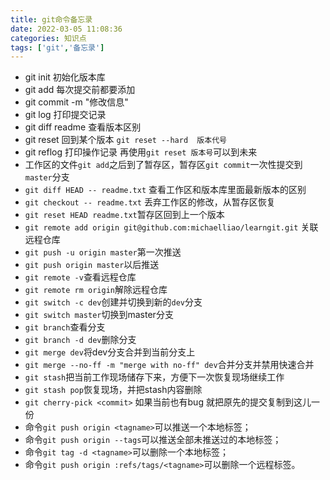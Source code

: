 ```yaml
---
title: git命令备忘录
date: 2022-03-05 11:08:36
categories: 知识点
tags: ['git','备忘录']
---
```


- git init 初始化版本库
- git add 每次提交前都要添加
- git commit -m "修改信息"  
- git log 打印提交记录
- git diff readme  查看版本区别
- git reset 回到某个版本  `git reset --hard  版本代号`
- git reflog 打印操作记录 再使用`git reset 版本号`可以到未来
- 工作区的文件`git add`之后到了暂存区，暂存区`git commit`一次性提交到`master`分支
- `git diff HEAD -- readme.txt` 查看工作区和版本库里面最新版本的区别
- `git checkout -- readme.txt` 丢弃工作区的修改，从暂存区恢复
- `git reset HEAD readme.txt`暂存区回到上一个版本
- `git remote add origin git@github.com:michaelliao/learngit.git` 关联远程仓库
- `git push -u origin master`第一次推送
- `git push origin master`以后推送
- `git remote -v`查看远程仓库
- `git remote rm origin`解除远程仓库
- `git switch -c dev`创建并切换到新的`dev`分支
- `git switch master`切换到master分支
- `git branch`查看分支
- `git branch -d dev`删除分支
- `git merge dev`将dev分支合并到当前分支上
- `git merge --no-ff -m "merge with no-ff" dev`合并分支并禁用快速合并
- `git stash`把当前工作现场储存下来，方便下一次恢复现场继续工作 
- `git stash pop`恢复现场，并把stash内容删除
- `git cherry-pick <commit>`  如果当前也有bug 就把原先的提交复制到这儿一份
- 命令`git push origin <tagname>`可以推送一个本地标签；
- 命令`git push origin --tags`可以推送全部未推送过的本地标签；
- 命令`git tag -d <tagname>`可以删除一个本地标签；
- 命令`git push origin :refs/tags/<tagname>`可以删除一个远程标签。
